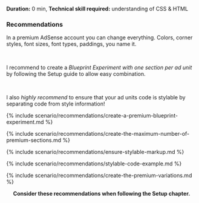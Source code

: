 **Duration:** <span class="label success">0 min</span>, **Technical skill required:** <span class="label warning">understanding of CSS &amp; HTML</span>

<div class="alert-message block-message info">
<h3>Recommendations</h3>
<p>In a premium AdSense account you can change everything. Colors, corner styles, font sizes, font types, paddings, you name it.</p>
<br />
<p>I recommend to create a <em>Blueprint Experiment with one section per ad unit</em> by following the Setup guide to allow easy combination.</p>
<br />
<p>I also <em>highly recommend</em> to ensure that your ad units code is stylable by separating code from style information!</p>
</div>

{% include scenario/recommendations/create-a-premium-blueprint-experiment.md %}

{% include scenario/recommendations/create-the-maximum-number-of-premium-sections.md %}

{% include scenario/recommendations/ensure-stylable-markup.md %}

{% include scenario/recommendations/stylable-code-example.md %}

{% include scenario/recommendations/create-the-premium-variations.md %}

<div class="alert-message block-message info">
  <p style="text-align:center"><strong>Consider these recommendations when following the Setup chapter.</strong></p>
</div>